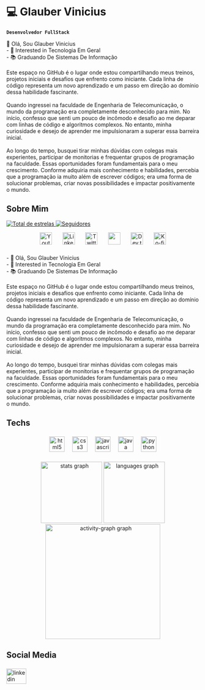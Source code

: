 # 💻 Glauber Vinicius
**`Desenvolvedor FullStack`**

👋 Olá, Sou Glauber Vinicius<br>- 👀 Interested in Tecnologia Em Geral<br>- 📚 Graduando De Sistemas De Informação<br><br>Este espaço no GitHub é o lugar onde estou compartilhando meus treinos, projetos iniciais e desafios que enfrento como iniciante. Cada linha de código representa um novo aprendizado e um passo em direção ao domínio dessa habilidade fascinante.<br><br>Quando ingressei na faculdade de Engenharia de Telecomunicação, o mundo da programação era completamente desconhecido para mim. No início, confesso que senti um pouco de incômodo e desafio ao me deparar com linhas de código e algoritmos complexos. No entanto, minha curiosidade e desejo de aprender me impulsionaram a superar essa barreira inicial.<br><br>Ao longo do tempo, busquei tirar minhas dúvidas com colegas mais experientes, participar de monitorias e frequentar grupos de programação na faculdade. Essas oportunidades foram fundamentais para o meu crescimento. Conforme adquiria mais conhecimento e habilidades, percebia que a programação ia muito além de escrever códigos; era uma forma de solucionar problemas, criar novas possibilidades e impactar positivamente o mundo.
<h2 align="left">Sobre Mim</h2>

<p align="left">
    <a href="https://github.com/GlauberViniciusCB?tab=repositories&sort=stargazers">
        <img 
            alt="Total de estrelas" 
            title="Total de estrelas GitHub" 
            src="https://custom-icon-badges.demolab.com/github/stars/GlauberViniciusCB?color=55960c&style=for-the-      badge&labelColor=488207&logo=star&label=estrelas"/>
    </a>
    <a href="https://github.com/GlauberViniciusCB?tab=followers">
        <img 
            alt="Seguidores" 
            title="Me siga no GitHub" 
            src="https://custom-icon-badges.demolab.com/github/followers/GlauberViniciusCB?color=236ad3&labelColor=1155ba&style=for-the-badge&logo=github&label=Seguidores&logoColor=white"
        />
    </a>
</p>

<!-- Social icons section -->
<p align="center">
  <a href="https://www.youtube.com/c/DevProTips"><img width="32px" alt="Youtube" title="Youtube" src="https://i.imgur.com/qiXu7b2.png"/></a>
  &#8287;&#8287;&#8287;&#8287;&#8287;
  <a href="https://www.linkedin.com/in/jonah-lawrence/"><img width="32px" alt="LinkedIn" title="LinkedIn" src="https://i.imgur.com/yRpa1dQ.png"/></a>
  &#8287;&#8287;&#8287;&#8287;&#8287;
  <a href="https://twitter.com/DenverCoder1"><img width="32px" alt="Twitter" title="Twitter" src="https://i.imgur.com/AixJgnm.png"/></a>
  &#8287;&#8287;&#8287;&#8287;&#8287;
  <a href="https://discord.gg/fPrdqh3Zfu" alt="Discord" title="Dev Pro Tips Discord Server"><img width="32px" src="https://i.imgur.com/OViZO8J.png"/></a>
  &#8287;&#8287;&#8287;&#8287;&#8287;
  <a href="https://dev.to/denvercoder1"><img width="32px" alt="Dev.to" title="DenverCoder1 Dev.to" src="https://i.imgur.com/mVm29vK.png"></a>
  &#8287;&#8287;&#8287;&#8287;&#8287;
  <a href="https://ko-fi.com/jlawrence"><img width="32px" alt="Ko-fi" title="Buy me a coffee" src="https://i.imgur.com/PpLeD3K.png"/></a>
<!--   &#8287;&#8287;&#8287;&#8287;&#8287;
  <a href="http://eyl327.mywebcommunity.org/promos/"><img width="32px" alt="Free Stuff" title="Free gifts for you" src="https://i.imgur.com/0uVwkoZ.png"/></a> -->
</p>

###

<p align="left">- 👋 Olá, Sou Glauber Vinicius<br>- 👀 Interested in Tecnologia Em Geral<br>- 📚 Graduando De Sistemas De Informação<br><br>Este espaço no GitHub é o lugar onde estou compartilhando meus treinos, projetos iniciais e desafios que enfrento como iniciante. Cada linha de código representa um novo aprendizado e um passo em direção ao domínio dessa habilidade fascinante.<br><br>Quando ingressei na faculdade de Engenharia de Telecomunicação, o mundo da programação era completamente desconhecido para mim. No início, confesso que senti um pouco de incômodo e desafio ao me deparar com linhas de código e algoritmos complexos. No entanto, minha curiosidade e desejo de aprender me impulsionaram a superar essa barreira inicial.<br><br>Ao longo do tempo, busquei tirar minhas dúvidas com colegas mais experientes, participar de monitorias e frequentar grupos de programação na faculdade. Essas oportunidades foram fundamentais para o meu crescimento. Conforme adquiria mais conhecimento e habilidades, percebia que a programação ia muito além de escrever códigos; era uma forma de solucionar problemas, criar novas possibilidades e impactar positivamente o mundo.</p>

###

<h2 align="left">Techs</h2>

###

<div align="center">
  <img src="https://skillicons.dev/icons?i=html" height="40" alt="html5 logo"  />
  <img width="12" />
  <img src="https://skillicons.dev/icons?i=css" height="40" alt="css3 logo"  />
  <img width="12" />
  <img src="https://skillicons.dev/icons?i=js" height="40" alt="javascript logo"  />
  <img width="12" />
  <img src="https://skillicons.dev/icons?i=java" height="40" alt="java logo"  />
  <img width="12" />
  <img src="https://skillicons.dev/icons?i=py" height="40" alt="python logo"  />
</div>

###

<div align="center">
  <img src="https://github-readme-stats.vercel.app/api?username=GlauberViniciusCB&hide_title=false&hide_rank=false&show_icons=true&include_all_commits=true&count_private=true&disable_animations=false&theme=merko&locale=pt-br&hide_border=false&order=1" height="160" alt="stats graph"  />
  <img src="https://github-readme-stats.vercel.app/api/top-langs?username=GlauberViniciusCB&locale=pt-br&hide_title=false&layout=compact&card_width=320&langs_count=5&theme=merko&hide_border=false&order=2" height="160" alt="languages graph"  />
  <img src="https://github-readme-activity-graph.vercel.app/graph?username=GlauberViniciusCB&radius=16&theme=merko&area=true&order=5" height="300" alt="activity-graph graph"  />
</div>

###

<h2 align="left">Social Media</h2>

###

<div align="left">
  <a href="https://www.linkedin.com/in/glauber-viniciuscb/" target="_blank">
    <img src="https://raw.githubusercontent.com/maurodesouza/profile-readme-generator/master/src/assets/icons/social/linkedin/default.svg" width="52" height="40" alt="linkedin logo"  />
  </a>
</div>

###
